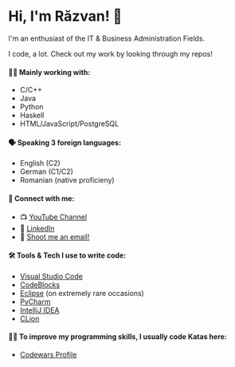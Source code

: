 # Hi, I'm Răzvan! 👋
I'm an enthusiast of the IT & Business Administration Fields.

I code, a lot. Check out my work by looking through my repos!
<!--
**aGamer106/aGamer106** is a ✨ _special_ ✨ repository because its `README.md` (this file) appears on your GitHub profile. -->

#### 👨‍💻 Mainly working with:
- C/C++
- Java
- Python
- Haskell
- HTML/JavaScript/PostgreSQL

#### 🗣️ Speaking 3 foreign languages:
 - English (C2)
 - German (C1/C2)
 - Romanian (native proficieny)

#### 🤝 Connect with me:
 - 📺 [YouTube Channel](https://www.youtube.com/channel/UCcXIMEHZn-4T6G84cCcBdAw)
 - 🔗 [LinkedIn](https://www.linkedin.com/in/razvan-daniel-besleaga-52466910b/)
 - 📧 [Shoot me an email!](razvandallas09@gmail.com)

#### 🛠️ Tools & Tech I use to write code:
 - [Visual Studio Code](https://code.visualstudio.com/)
 - [CodeBlocks](https://www.codeblocks.org/)
 - [Eclipse](https://www.eclipse.org/) (on extremely rare occasions)
 - [PyCharm](https://www.jetbrains.com/pycharm/)
 - [IntelliJ IDEA](https://www.jetbrains.com/idea/)
 - [CLion](https://www.jetbrains.com/clion/)

#### 👨‍💻 To improve my programming skills, I usually code Katas here:
 - [Codewars Profile](https://www.codewars.com/users/aGamer)

